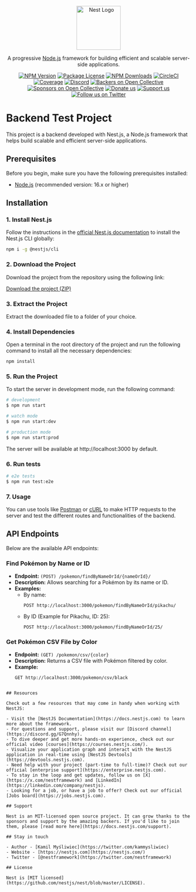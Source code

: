 <p align="center">
  <a href="http://nestjs.com/" target="blank"><img src="https://nestjs.com/img/logo-small.svg" width="120" alt="Nest Logo" /></a>
</p>

[circleci-image]: https://img.shields.io/circleci/build/github/nestjs/nest/master?token=abc123def456
[circleci-url]: https://circleci.com/gh/nestjs/nest

  <p align="center">A progressive <a href="http://nodejs.org" target="_blank">Node.js</a> framework for building efficient and scalable server-side applications.</p>
    <p align="center">
<a href="https://www.npmjs.com/~nestjscore" target="_blank"><img src="https://img.shields.io/npm/v/@nestjs/core.svg" alt="NPM Version" /></a>
<a href="https://www.npmjs.com/~nestjscore" target="_blank"><img src="https://img.shields.io/npm/l/@nestjs/core.svg" alt="Package License" /></a>
<a href="https://www.npmjs.com/~nestjscore" target="_blank"><img src="https://img.shields.io/npm/dm/@nestjs/common.svg" alt="NPM Downloads" /></a>
<a href="https://circleci.com/gh/nestjs/nest" target="_blank"><img src="https://img.shields.io/circleci/build/github/nestjs/nest/master" alt="CircleCI" /></a>
<a href="https://coveralls.io/github/nestjs/nest?branch=master" target="_blank"><img src="https://coveralls.io/repos/github/nestjs/nest/badge.svg?branch=master#9" alt="Coverage" /></a>
<a href="https://discord.gg/G7Qnnhy" target="_blank"><img src="https://img.shields.io/badge/discord-online-brightgreen.svg" alt="Discord"/></a>
<a href="https://opencollective.com/nest#backer" target="_blank"><img src="https://opencollective.com/nest/backers/badge.svg" alt="Backers on Open Collective" /></a>
<a href="https://opencollective.com/nest#sponsor" target="_blank"><img src="https://opencollective.com/nest/sponsors/badge.svg" alt="Sponsors on Open Collective" /></a>
  <a href="https://paypal.me/kamilmysliwiec" target="_blank"><img src="https://img.shields.io/badge/Donate-PayPal-ff3f59.svg" alt="Donate us"/></a>
    <a href="https://opencollective.com/nest#sponsor"  target="_blank"><img src="https://img.shields.io/badge/Support%20us-Open%20Collective-41B883.svg" alt="Support us"></a>
  <a href="https://twitter.com/nestframework" target="_blank"><img src="https://img.shields.io/twitter/follow/nestframework.svg?style=social&label=Follow" alt="Follow us on Twitter"></a>
</p>
  <!--[![Backers on Open Collective](https://opencollective.com/nest/backers/badge.svg)](https://opencollective.com/nest#backer)
  [![Sponsors on Open Collective](https://opencollective.com/nest/sponsors/badge.svg)](https://opencollective.com/nest#sponsor)-->

# Backend Test Project

This project is a backend developed with Nest.js, a Node.js framework that helps build scalable and efficient server-side applications.

## Prerequisites

Before you begin, make sure you have the following prerequisites installed:

- [Node.js](https://nodejs.org/) (recommended version: 16.x or higher)

## Installation

### 1. Install Nest.js

Follow the instructions in the [official Nest.js documentation](https://docs.nestjs.com/first-steps) to install the Nest.js CLI globally:

```bash
npm i -g @nestjs/cli
```
### 2. Download the Project

Download the project from the repository using the following link:

[Download the project (ZIP)](https://github.com/Diego-Castiblanque-Alberca/Backend_Test/archive/refs/heads/master.zip)

### 3. Extract the Project

Extract the downloaded file to a folder of your choice.

### 4. Install Dependencies

Open a terminal in the root directory of the project and run the following command to install all the necessary dependencies:

```bash
npm install
```
### 5. Run the Project

To start the server in development mode, run the following command:

```bash
# development
$ npm run start

# watch mode
$ npm run start:dev

# production mode
$ npm run start:prod
```
The server will be available at http://localhost:3000 by default.

### 6. Run tests

```bash
# e2e tests
$ npm run test:e2e
```
### 7. Usage

You can use tools like [Postman](https://www.postman.com/) or [cURL](https://curl.se/) to make HTTP requests to the server and test the different routes and functionalities of the backend.

## API Endpoints

Below are the available API endpoints:

### Find Pokémon by Name or ID

- **Endpoint:** `(POST) /pokemon/findByNameOrId/{nameOrId}/`
- **Description:** Allows searching for a Pokémon by its name or ID.
- **Examples:**
  - By name:
    ```http
    POST http://localhost:3000/pokemon/findByNameOrId/pikachu/
    ```
  - By ID (Example for Pikachu, ID: 25):
    ```http
    POST http://localhost:3000/pokemon/findByNameOrId/25/
    ```

### Get Pokémon CSV File by Color

- **Endpoint:** `(GET) /pokemon/csv/{color}`
- **Description:** Returns a CSV file with Pokémon filtered by color.
- **Example:**
  ```http
  GET http://localhost:3000/pokemon/csv/black
```

## Resources

Check out a few resources that may come in handy when working with NestJS:

- Visit the [NestJS Documentation](https://docs.nestjs.com) to learn more about the framework.
- For questions and support, please visit our [Discord channel](https://discord.gg/G7Qnnhy).
- To dive deeper and get more hands-on experience, check out our official video [courses](https://courses.nestjs.com/).
- Visualize your application graph and interact with the NestJS application in real-time using [NestJS Devtools](https://devtools.nestjs.com).
- Need help with your project (part-time to full-time)? Check out our official [enterprise support](https://enterprise.nestjs.com).
- To stay in the loop and get updates, follow us on [X](https://x.com/nestframework) and [LinkedIn](https://linkedin.com/company/nestjs).
- Looking for a job, or have a job to offer? Check out our official [Jobs board](https://jobs.nestjs.com).

## Support

Nest is an MIT-licensed open source project. It can grow thanks to the sponsors and support by the amazing backers. If you'd like to join them, please [read more here](https://docs.nestjs.com/support).

## Stay in touch

- Author - [Kamil Myśliwiec](https://twitter.com/kammysliwiec)
- Website - [https://nestjs.com](https://nestjs.com/)
- Twitter - [@nestframework](https://twitter.com/nestframework)

## License

Nest is [MIT licensed](https://github.com/nestjs/nest/blob/master/LICENSE).
